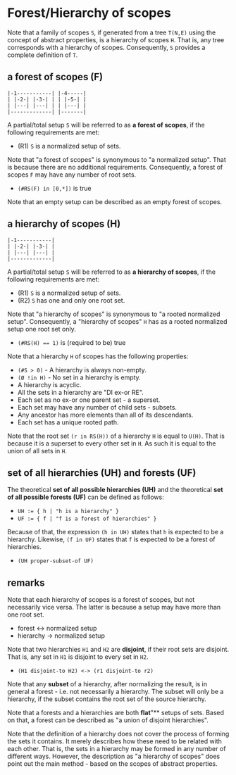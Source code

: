 
<!-- ======================================================================= -->
# Forest/Hierarchy of scopes

Note that a family of scopes `S`, if generated from a tree `T(N,E)` using the
concept of abstract properties, is a hierarchy of scopes `H`. That is, any tree
corresponds with a hierarchy of scopes. Consequently, `S` provides a complete
definition of `T`.

<!-- ======================================================================= -->
## a forest of scopes (F)

```
|-1-----------| |-4-----|
| |-2-| |-3-| | | |-5-| |
| |---| |---| | | |---| |
|-------------| |-------|
```

A partial/total setup `S` will be referred to as **a forest of scopes**,
if the following requirements are met:

* (R1) `S` is a normalized setup of sets.

Note that "a forest of scopes" is synonymous to "a normalized setup". That is
because there are no additional requirements. Consequently, a forest of scopes
`F` may have any number of root sets.

* `(#RS(F) in [0,*])` is true

Note that an empty setup can be described as an empty forest of scopes.

<!-- ======================================================================= -->
## a hierarchy of scopes (H)

```
|-1-----------|
| |-2-| |-3-| |
| |---| |---| |
|-------------|
```

A partial/total setup `S` will be referred to as **a hierarchy of scopes**,
if the following requirements are met:

* (R1) `S` is a normalized setup of sets.
* (R2) `S` has one and only one root set.

Note that "a hierarchy of scopes" is synonymous to "a rooted normalized setup".
Consequently, a "hierarchy of scopes" `H` has as a rooted normalized setup one
root set only.

* `(#RS(H) == 1)` is (required to be) true

Note that a hierarchy `H` of scopes has the following properties:

* `(#S > 0)` - A hierarchy is always non-empty.
* `(Ø !in H)` - No set in a hierarchy is empty.
* A hierarchy is acyclic.
* All the sets in a hierarchy are "DI ex-or RE".
* Each set as no ex-or one parent set - a superset.
* Each set may have any number of child sets - subsets.
* Any ancestor has more elements than all of its descendants.
* Each set has a unique rooted path.

Note that the root set `(r in RS(H))` of a hierarchy `H` is equal to `U(H)`.
That is because it is a superset to every other set in `H`. As such it is
equal to the union of all sets in `H`.

<!-- ======================================================================= -->
## set of all hierarchies (UH) and forests (UF)

The theoretical **set of all possible hierarchies (UH)** and the theoretical
**set of all possible forests (UF)** can be defined as follows:

* `UH := { h | "h is a hierarchy" }`
* `UF := { f | "f is a forest of hierarchies" }`

Because of that, the expression `(h in UH)` states that `h` is expected to be
a hierarchy. Likewise, `(f in UF)` states that `f` is expected to be a forest
of hierarchies.

* `(UH proper-subset-of UF)`

<!-- ======================================================================= -->
## remarks

Note that each hierarchy of scopes is a forest of scopes, but not necessarily
vice versa. The latter is because a setup may have more than one root set.

* forest <-> normalized setup
* hierarchy -> normalized setup

Note that two hierarchies `H1` and `H2` are **disjoint**, if their root sets
are disjoint. That is, any set in `H1` is disjoint to every set in `H2`.

* `(H1 disjoint-to H2) <-> (r1 disjoint-to r2)`

Note that any **subset** of a hierarchy, after normalizing the result, is in
general a forest - i.e. not necessarily a hierarchy. The subset will only be
a hierarchy, if the subset contains the root set of the source hierarchy.

Note that a forests and a hierarchies are both **flat**"** setups of sets.
Based on that, a forest can be described as "a union of disjoint hierarchies".

Note that the definition of a hierarchy does not cover the process of forming
the sets it contains. It merely describes how these need to be related with
each other. That is, the sets in a hierarchy may be formed in any number of
different ways. However, the description as "a hierarchy of scopes" does point
out the main method - based on the scopes of abstract properties.
